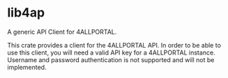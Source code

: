 # lib4ap

A generic API Client for 4ALLPORTAL.

This crate provides a client for the 4ALLPORTAL API.
In order to be able to use this client, you will need a valid API key for a 4ALLPORTAL instance.
Username and password authentication is not supported and will not be implemented.
